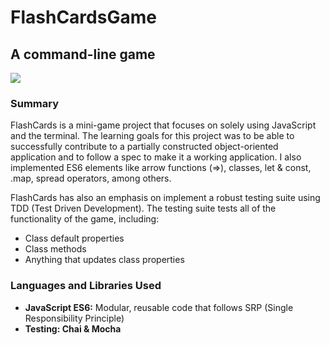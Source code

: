 # FlashCardsGame
## A command-line game

![](https://user-images.githubusercontent.com/48811985/63068440-b213e980-bf02-11e9-97a6-ba6d1fbe5352.gif)

### Summary

FlashCards is a mini-game project that focuses on solely using JavaScript and the terminal. The learning goals for this project was to be able to successfully contribute to a partially constructed object-oriented application and to follow a spec to make it a working application. I also implemented ES6 elements like arrow functions (=>), classes, let & const, .map, spread operators, among others.

FlashCards has also an emphasis on implement a robust testing suite using TDD (Test Driven Development).
The testing suite tests all of the functionality of the game, including:
- Class default properties
- Class methods
- Anything that updates class properties

### Languages and Libraries Used
- **JavaScript ES6:** Modular, reusable code that follows SRP (Single Responsibility Principle)
- **Testing: Chai & Mocha**
